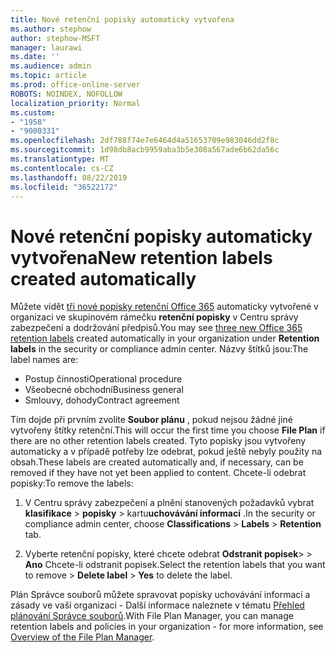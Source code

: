 ```yaml
---
title: Nové retenční popisky automaticky vytvořena
ms.author: stephow
author: stephow-MSFT
manager: laurawi
ms.date: ''
ms.audience: admin
ms.topic: article
ms.prod: office-online-server
ROBOTS: NOINDEX, NOFOLLOW
localization_priority: Normal
ms.custom:
- "1958"
- "9000331"
ms.openlocfilehash: 2df788f74e7e6464d4a51653709e983046dd2f8c
ms.sourcegitcommit: 1d98db8acb9959aba3b5e308a567ade6b62da56c
ms.translationtype: MT
ms.contentlocale: cs-CZ
ms.lasthandoff: 08/22/2019
ms.locfileid: "36522172"
---
```

# <a name="new-retention-labels-created-automatically"></a><span data-ttu-id="29a85-102">Nové retenční popisky automaticky vytvořena</span><span class="sxs-lookup"><span data-stu-id="29a85-102">New retention labels created automatically</span></span>

<span data-ttu-id="29a85-103">Můžete vidět [tři nové popisky retenční Office 365](https://docs.microsoft.com/office365/securitycompliance/file-plan-manager#default-retention-labels-and-label-policy) automaticky vytvořené v organizaci ve skupinovém rámečku **retenční popisky** v Centru správy zabezpečení a dodržování předpisů.</span><span class="sxs-lookup"><span data-stu-id="29a85-103">You may see [three new Office 365 retention labels](https://docs.microsoft.com/office365/securitycompliance/file-plan-manager#default-retention-labels-and-label-policy) created automatically in your organization under **Retention labels** in the security or compliance admin center.</span></span> <span data-ttu-id="29a85-104">Názvy štítků jsou:</span><span class="sxs-lookup"><span data-stu-id="29a85-104">The label names are:</span></span>

- <span data-ttu-id="29a85-105">Postup činnosti</span><span class="sxs-lookup"><span data-stu-id="29a85-105">Operational procedure</span></span>
- <span data-ttu-id="29a85-106">Všeobecné obchodní</span><span class="sxs-lookup"><span data-stu-id="29a85-106">Business general</span></span>
- <span data-ttu-id="29a85-107">Smlouvy, dohody</span><span class="sxs-lookup"><span data-stu-id="29a85-107">Contract agreement</span></span>

<span data-ttu-id="29a85-108">Tím dojde při prvním zvolíte **Soubor plánu** , pokud nejsou žádné jiné vytvořeny štítky retenční.</span><span class="sxs-lookup"><span data-stu-id="29a85-108">This will occur the first time you choose **File Plan** if there are no other retention labels created.</span></span> <span data-ttu-id="29a85-109">Tyto popisky jsou vytvořeny automaticky a v případě potřeby lze odebrat, pokud ještě nebyly použity na obsah.</span><span class="sxs-lookup"><span data-stu-id="29a85-109">These labels are created automatically and, if necessary, can be removed if they have not yet been applied to content.</span></span> <span data-ttu-id="29a85-110">Chcete-li odebrat popisky:</span><span class="sxs-lookup"><span data-stu-id="29a85-110">To remove the labels:</span></span>

1. <span data-ttu-id="29a85-111">V Centru správy zabezpečení a plnění stanovených požadavků vybrat **klasifikace** > **popisky** > kartu**uchovávání informací** .</span><span class="sxs-lookup"><span data-stu-id="29a85-111">In the security or compliance admin center, choose **Classifications** > **Labels** > **Retention** tab.</span></span>

1. <span data-ttu-id="29a85-112">Vyberte retenční popisky, které chcete odebrat **Odstranit popisek**> > **Ano** Chcete-li odstranit popisek.</span><span class="sxs-lookup"><span data-stu-id="29a85-112">Select the retention labels that you want to remove > **Delete label** > **Yes** to delete the label.</span></span>

<span data-ttu-id="29a85-113">Plán Správce souborů můžete spravovat popisky uchovávání informací a zásady ve vaší organizaci - Další informace naleznete v tématu [Přehled plánování Správce souborů](https://docs.microsoft.com/office365/securitycompliance/file-plan-manager).</span><span class="sxs-lookup"><span data-stu-id="29a85-113">With File Plan Manager, you can manage retention labels and policies in your organization - for more information, see [Overview of the File Plan Manager](https://docs.microsoft.com/office365/securitycompliance/file-plan-manager).</span></span>